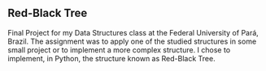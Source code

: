 ## Red-Black Tree
Final Project for my Data Structures class at the Federal University of Pará, Brazil.
The assignment was to apply one of the studied structures in some small project or to implement a more complex structure.
I chose to implement, in Python, the structure known as Red-Black Tree.
